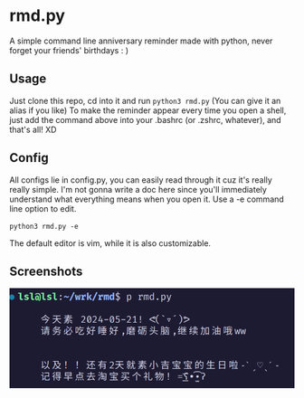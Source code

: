 # rmd.py

A simple command line anniversary reminder made with python, never forget your friends' birthdays : )

## Usage

Just clone this repo, cd into it and run `python3 rmd.py` (You can give it an alias if you like)
To make the reminder appear every time you open a shell, just add the command above into your .bashrc (or .zshrc, whatever), and that's all! XD

## Config

All configs lie in config.py, you can easily read through it cuz it's really really simple. I'm not gonna write a doc here since you'll immediately understand what everything means when you open it.
Use a -e command line option to edit.

```
python3 rmd.py -e
```

The default editor is vim, while it is also customizable.

## Screenshots

![screenshot](./screenshot.png)
